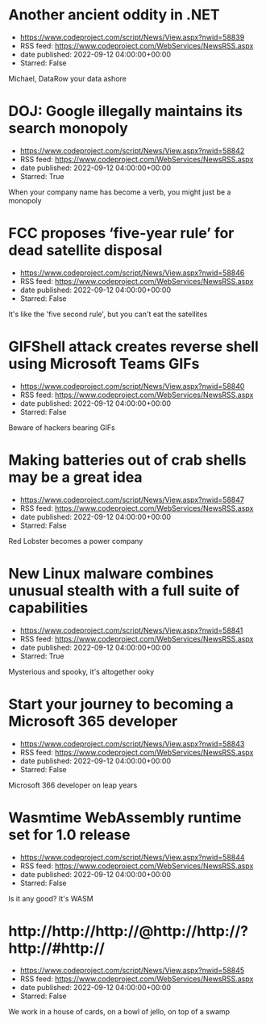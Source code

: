 # Another ancient oddity in .NET
 - https://www.codeproject.com/script/News/View.aspx?nwid=58839
 - RSS feed: https://www.codeproject.com/WebServices/NewsRSS.aspx
 - date published: 2022-09-12 04:00:00+00:00
 - Starred: False

Michael, DataRow your data ashore

# DOJ: Google illegally maintains its search monopoly
 - https://www.codeproject.com/script/News/View.aspx?nwid=58842
 - RSS feed: https://www.codeproject.com/WebServices/NewsRSS.aspx
 - date published: 2022-09-12 04:00:00+00:00
 - Starred: True

When your company name has become a verb, you might just be a monopoly

# FCC proposes ‘five-year rule’ for dead satellite disposal
 - https://www.codeproject.com/script/News/View.aspx?nwid=58846
 - RSS feed: https://www.codeproject.com/WebServices/NewsRSS.aspx
 - date published: 2022-09-12 04:00:00+00:00
 - Starred: False

It's like the 'five second rule', but you can't eat the satellites

# GIFShell attack creates reverse shell using Microsoft Teams GIFs
 - https://www.codeproject.com/script/News/View.aspx?nwid=58840
 - RSS feed: https://www.codeproject.com/WebServices/NewsRSS.aspx
 - date published: 2022-09-12 04:00:00+00:00
 - Starred: False

Beware of hackers bearing GIFs

# Making batteries out of crab shells may be a great idea
 - https://www.codeproject.com/script/News/View.aspx?nwid=58847
 - RSS feed: https://www.codeproject.com/WebServices/NewsRSS.aspx
 - date published: 2022-09-12 04:00:00+00:00
 - Starred: False

Red Lobster becomes a power company

# New Linux malware combines unusual stealth with a full suite of capabilities
 - https://www.codeproject.com/script/News/View.aspx?nwid=58841
 - RSS feed: https://www.codeproject.com/WebServices/NewsRSS.aspx
 - date published: 2022-09-12 04:00:00+00:00
 - Starred: True

Mysterious and spooky, it's altogether ooky

# Start your journey to becoming a Microsoft 365 developer
 - https://www.codeproject.com/script/News/View.aspx?nwid=58843
 - RSS feed: https://www.codeproject.com/WebServices/NewsRSS.aspx
 - date published: 2022-09-12 04:00:00+00:00
 - Starred: False

Microsoft 366 developer on leap years

# Wasmtime WebAssembly runtime set for 1.0 release
 - https://www.codeproject.com/script/News/View.aspx?nwid=58844
 - RSS feed: https://www.codeproject.com/WebServices/NewsRSS.aspx
 - date published: 2022-09-12 04:00:00+00:00
 - Starred: False

Is it any good? It's WASM

# http://http://http://@http://http://?http://#http://
 - https://www.codeproject.com/script/News/View.aspx?nwid=58845
 - RSS feed: https://www.codeproject.com/WebServices/NewsRSS.aspx
 - date published: 2022-09-12 04:00:00+00:00
 - Starred: False

We work in a house of cards, on a bowl of jello, on top of a swamp
